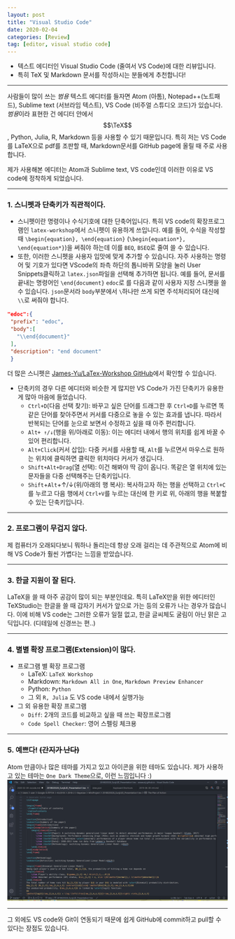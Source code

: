 ```yaml
---
layout: post
title: "Visual Studio Code"
date: 2020-02-04 
categories: [Review]
tag: [editor, visual studio code]
---
```


* 텍스트 에디터인 Visual Studio Code (줄여서 VS Code)에 대한 리뷰입니다.
* 특히 TeX 및 Markdown 문서를 작성하시는 분들에게 추천합니다!

***

사람들이 많이 쓰는 *범용* 텍스트 에디터를 들자면 Atom (아톰), Notepad++(노트패드), Sublime text (서브라임 텍스트), VS Code (비주얼 스튜디오 코드)가 있습니다.
*범용*이라 표현한 건 에디터 안에서 $$\TeX$$, Python, Julia, R, Markdown 등을 사용할 수 있기 때문입니다. 특히 저는 VS Code를 LaTeX으로 pdf를 조판할 때, Markdown문서를 GitHub page에 올릴 때 주로 사용합니다.

제가 사용해본 에디터는 Atom과 Sublime text, VS code인데 이러한 이유로 VS code에 정착하게 되었습니다.

***

### 1. 스니펫과 단축키가 직관적이다.
 * 스니펫이란 명령이나 수식기호에 대한 단축어입니다. 
 특히 VS code의 확장프로그램인 `latex-workshop`에서 스니펫이 유용하게 쓰입니다. 예를 들어, 수식을 작성할 때 `\begin{equation}, \end{equation}` (`\begin{equation*}, \end{equation*}`)을 써줘야 하는데 이를 `BEQ`, `BSEQ`로 줄여 쓸 수 있습니다.
 * 또한, 이러한 스니펫을 사용자 입맛에 맞게 추가할 수 있습니다. 자주 사용하는 명령어 및 기호가 있다면 VScode의 좌측 하단의 톱니바퀴 모양을 눌러 User Snippets클릭하고 `latex.json`파일을 선택해 추가하면 됩니다. 
 예를 들어, 문서를 끝내는 명령어인 `\end{document}` `edoc`로 를 다음과 같이 사용자 지정 스니펫을 쓸 수 있습니다. `json`문서라 `body`부분에서 `\`하나만 쓰게 되면 주석처리되어 대신에 `\\`로 써줘야 합니다.
 ~~~json
 "edoc":{
  "prefix": "edoc",
  "body":[
  	"\\end{document}"
  ],
  "description": "end document"
  }
 ~~~
 더 많은 스니펫은 [James-Yu/LaTex-Workshop GitHub](https://github.com/James-Yu/LaTeX-Workshop/wiki/Snippets)에서 확인할 수 있습니다.
 * 단축키의 경우 다른 에디터와 비슷한 게 많지만 VS Code가 가진 단축키가 유용한게 많아 마음에 들었습니다.
   * `Ctrl+D`(다음 선택 찾기): 바꾸고 싶은 단어를 드래그한 후 `Ctrl+D`를 누르면 똑같은 단어를 찾아주면서 커서를 다중으로 놓을 수 있는 효과를 냅니다. 따라서 반복되는 단어를 눈으로 보면서 수정하고 싶을 때 아주 편리합니다. 
   * `Alt+ ↑/↓`(행을 위/아래로 이동): 이는 에디터 내에서 행의 위치를 쉽게 바꿀 수 있어 편리합니다. 
   * `Alt+Click`(커서 삽입): 다중 커서를 사용할 때, `Alt`를 누르면서 마우스로 원하는 위치에 클릭하면 클릭한 위치마다 커서가 생깁니다. 
   * `Shift+Alt+Drag`(열 선택): 이건 해봐야 딱 감이 옵니다. 똑같은 열 위치에 있는 문자들을 다중 선택해주는 단축키입니다.
   * `Shift`+`Alt`+↑/↓(위/아래의 행 복사): 복사하고자 하는 행을 선택하고 `Ctrl+C`를 누르고 다음 행에서 `Ctrl+V`를 누르는 대신에 한 키로 위, 아래의 행을 복붙할 수 있는 단축키입니다.

***
    
### 2. 프로그램이 무겁지 않다.

제 컴퓨터가 오래되다보니 뭐하나 돌리는데 항상 오래 걸리는 데 주관적으로 Atom에 비해 VS Code가 훨씬 가볍다는 느낌을 받았습니다. 

***

### 3. 한글 지원이 잘 된다.

  LaTeX을 쓸 때 아주 공감이 많이 되는 부분인데요. 특히 LaTeX만을 위한 에디터인 TeXStudio는 한글을 쓸 때 갑자기 커서가 앞으로 가는 등의 오류가 나는 경우가 많습니다. 이에 비해 VS code는 그러한 오류가 일절 없고, 한글 글씨체도 굴림이 아닌 맑은 고딕입니다. (디테일에 신경쓰는 편..)

***

### 4. 별별 확장 프로그램(Extension)이 많다.
 * 프로그램 별 확장 프로그램
    * LaTeX: `LaTeX Workshop`
    * Markdown: `Markdown All in One`, `Markdown Preview Enhancer`
    * Python: `Python`
    * 그 외 `R, Julia` 도 VS code 내에서 실행가능
 * 그 외 유용한 확장 프로그램
   * `Diff`: 2개의 코드를 비교하고 싶을 때 쓰는 확장프로그램
   * `Code Spell Checker`: 영어 스펠링 체크용

***

### 5. 예쁘다! ~~(간지가 난다)~~

Atom 만큼이나 많은 테마를 가지고 있고 아이콘을 위한 테마도 있습니다. 제가 사용하고 있는 테마는 `One Dark Theme`으로, 이런 느낌입니다 :)
![](images/theme.png)

***

그 외에도 VS code와 Git이 연동되기 때문에 쉽게 GitHub에 commit하고 pull할 수 있다는 장점도 있습니다. 
